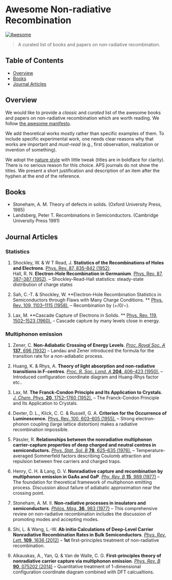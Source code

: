 # Awesome Non-radiative Recombination

[![Awesome](https://cdn.rawgit.com/sindresorhus/awesome/d7305f38d29fed78fa85652e3a63e154dd8e8829/media/badge.svg)](https://github.com/sindresorhus/awesome)

> A curated list of books and papers on non-radiative recombination.


## Table of Contents
* [Overview](#Overview)
* [Books](#Books)
* [Journal Articles](#journal-articles)

## Overview

We would like to provide a *classic* and *curated* list of the awesome books and papers on non-radiative recombination which are worth reading. We follow [the awesome manifesto](https://github.com/MaximAbramchuck/awesome-interview-questions/blob/master/awesome.md).

We add theoretical works mostly rather than specific examples of them. To include specific experimental work, one needs clear reasons why that works are important and *must-read* (e.g., first observation, realization or invention of something).

We adopt the [nature style](https://www.nature.com/nature/for-authors/formatting-guide) with little tweak (titles are in boldface for clarity). 
There is no serious reason for this choice. APS journals do not show the titles. We present a short justification and description of an item after the hyphen at the end of the reference.


## Books
- Stoneham, A. M. Theory of defects in solids. (Oxford University Press, 1985)
- Landsberg, Peter T. Recombinations in Semiconductors. (Cambridge University Press 1991)

## Journal Articles
### Statistics

1.	Shockley, W. & W T Read, J. **Statistics of the Recombinations of Holes and Electrons**. 
[Phys. Rev. 87, 835–842 (1952)](https://link.aps.org/doi/10.1103/PhysRev.87.835).  
Hall, R. N. **Electron-Hole Recombination in Germanium**. 
[Phys. Rev. 87, 387–387 (1952)](https://link.aps.org/doi/10.1103/PhysRev.87.387).
– Shockley-Read-Hall statistics: steady-state distribution of charge states

1.	Sah, C.-T. & Shockley, W. **Electron-Hole Recombination Statistics in Semiconductors through Flaws with Many Charge Conditions. **
[Phys. Rev. 109, 1103–1115 (1958).](https://link.aps.org/doi/10.1103/PhysRev.109.1103)
– Recombination by (+/0/−).

2. Lax, M. **Cascade Capture of Electrons in Solids. **
[Phys. Rev. 119, 1502–1523 (1960).](https://link.aps.org/doi/10.1103/PhysRev.119.1502)
– Cascade capture by many levels close in energy.


### Multiphonon emission 

1. Zener, C. **Non-Adiabatic Crossing of Energy Levels**. 
[*Proc. Royal Soc. A* **137**, 696 (1932)](http://rspa.royalsocietypublishing.org/cgi/doi/10.1098/rspa.1932.0165) 
– Landau and Zener introduced the formula for the transition rate for a non-adiabatic process.   

1. Huang, K. & Rhys, A. **Theory of light absorption and non-radiative transitions in F-centres**. 
[*Proc. R. Soc. Lond. A* **204**, 406–423 (1950).](http://rspa.royalsocietypublishing.org/cgi/doi/10.1098/rspa.1950.0184)
– Introduced configuration coordinate diagram and Huang-Rhys factor etc..    

1. Lax, M. **The Franck‐Condon Principle and Its Application to Crystals**. 
[*J. Chem. Phys.* **20**, 1752–1760 (1952).](http://aip.scitation.org/doi/10.1063/1.1700283)
– The Franck-Condon Principle and Its Application to Crystals.

1. Dexter, D. L., Klick, C. C. & Russell, G. A. **Criterion for the Occurrence of Luminescence.** 
[Phys. Rev. 100, 603–605 (1955).](https://link.aps.org/doi/10.1103/PhysRev.100.603)
– Strong electron-phonon coupling (large lattice distortion) makes a radiative recombination impossible.

1.	Pässler, R. **Relationships between the nonradiative multiphonon carrier-capture properties of deep charged and neutral centres in semiconductors.**
[*Phys. Stat. Sol. B* **78**, 625–635 (1976).](http://doi.wiley.com/10.1002/pssb.2220780222)
– Temperature-averaged Sommerfeld factors describing Coulomb attraction and repulsion between free carriers and charged traps.

1. Henry, C. H. & Lang, D. V. **Nonradiative capture and recombination by multiphonon emission in GaAs and GaP**. 
[*Phy. Rev. B* **15**, 989 (1977)](https://link.aps.org/doi/10.1103/PhysRevB.15.989)
– The foundation for theoretical framework of multiphonon emitting process. Discussion about failure of adiabatic approximation near the crossing point.

1. Stoneham, A. M. II. **Non-radiative processes in insulators and semiconductors**. 
[*Philos. Mag.* **36**, 983 (1977)](http://www.tandfonline.com/doi/abs/10.1080/14786437708239773)
– This comprehensive review on non-radiative recombination includes the discussion of promoting modes and accepting modes.

1. Shi, L. & Wang, L.-W. **Ab initio Calculations of Deep-Level Carrier Nonradiative Recombination Rates in Bulk Semiconductors**. 
[*Phys. Rev. Lett.* **109**, 1636 (2012)](https://link.aps.org/doi/10.1103/PhysRevLett.109.245501)
– **1st** first-principles treatment of non-radiative recombination.

1. Alkauskas, A., Yan, Q. & Van de Walle, C. G. **First-principles theory of nonradiative carrier capture via multiphonon emission**. 
[*Phys. Rev. B* **90**, 075202 (2014)](https://link.aps.org/doi/10.1103/PhysRevB.90.075202)
– Quantitative treatment of 1-dimensional configuration coordinate diagram combined with DFT calcualtions.

